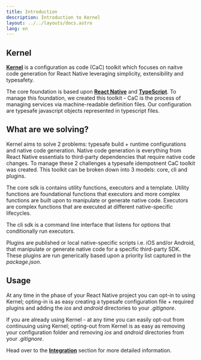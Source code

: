```yaml
---
title: Introduction
description: Introduction to Kernel
layout: ../../layouts/docs.astro
lang: en
---
```


## Kernel

[**Kernel**](https://github.com/brandingbrand/flagship/tree/feat/flagship-12) is a configuration as code (CaC) toolkit which focuses on naitve code generation for React Native leveraging simplicity, extensibility and typesafety.

The core foundation is based upon [**React Native**](https://reactnative.dev/) and [**TypeScript**](https://typescriptlang.org/). To manage this foundation, we created this toolkit - CaC is the process of managing services via machine-readable definition files. Our configuration are typesafe javascript objects represented in typescript files.

## What are we solving?

Kernel aims to solve 2 problems: typesafe build + runtime configurations and native code generation. Native code generation is everything from React Native essentials to third-party dependencies that require native code changes. To manage these 2 challenges a typesafe idempotnent CaC toolkit was created. This toolkit can be broken down into 3 models: core, cli and plugins.

The core sdk is contains utility functions, executors and a template. Utility functions are foundational functions that executors and more complex functions are built upon to manipulate or generate native code. Executors are complex functions that are executed at different native-specific lifecycles.

The cli sdk is a command line interface that listens for options that conditionally run executors.

Plugins are published or local native-specific scripts i.e. iOS and/or Android, that manipulate or generate native code for a specific third-party SDK. These plugins are run generically based upon a priority list captured in the _package.json_.

## Usage

At any time in the phase of your React Native project you can opt-in to using Kernel; opting-in is as easy creating a typesafe configuration file + required plugins and adding the _ios_ and _android_ directories to your _.gitignore_.

If you are already using Kernel - at any time you can easily opt-out from continuuing using Kernel; opting-out from Kernel is as easy as removing your configuration folder and removing _ios_ and _android_ directories from your _.gitignore_.

Head over to the [**Integration**](/en/usage/integration) section for more detailed information.
